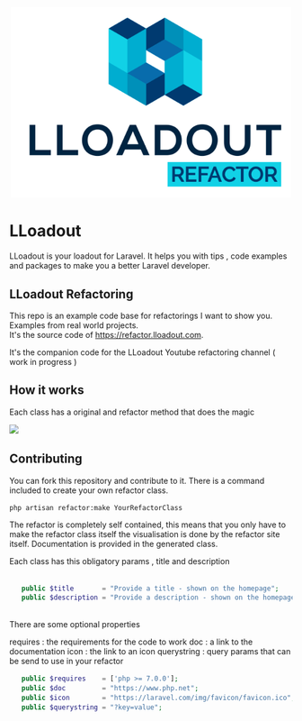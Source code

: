 <p align="center">
    <img src="https://github.com/LLoadout/assets/blob/master/LLoadout_refactor.png" width="500" title="LLoadout logo">
</p>

# LLoadout

LLoadout is your loadout for Laravel. It helps you with tips , code examples and packages to make you a better Laravel developer.

## LLoadout Refactoring

This repo is an example code base for refactorings I want to show you. Examples from real world projects.  
It's the source code of https://refactor.lloadout.com.

It's the companion code for the LLoadout Youtube refactoring channel ( work in progress )

## How it works

Each class has a original and refactor method that does the magic

<img src="https://refactor.lloadout.com/img/example.png">

## Contributing

You can fork this repository and contribute to it. There is a command included to create your own refactor class.

```shell
php artisan refactor:make YourRefactorClass
```

The refactor is completely self contained, this means that you only have to make the refactor class itself the visualisation is done by the refactor site itself. Documentation is provided in the generated class.

Each class has this obligatory params , title and description

```php

   public $title       = "Provide a title - shown on the homepage";
   public $description = "Provide a description - shown on the homepage";
    
```

There are some optional properties 

requires : the requirements for the code to work 
doc : a link to the documentation
icon : the link to an icon
querystring : query params that can be send to use in your refactor

```php
   public $requires    = ['php >= 7.0.0'];
   public $doc         = "https://www.php.net";
   public $icon        = "https://laravel.com/img/favicon/favicon.ico";
   public $querystring = "?key=value";
```
